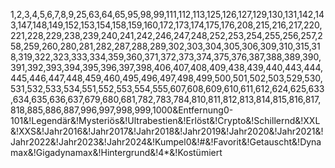 1,2,3,4,5,6,7,8,9,25,63,64,65,95,98,99,111,112,113,125,126,127,129,130,131,142,143,147,148,149,152,153,154,158,159,160,172,173,174,175,176,208,215,216,217,220,221,228,229,238,239,240,241,242,246,247,248,252,253,254,255,256,257,258,259,260,280,281,282,287,288,289,302,303,304,305,306,309,310,315,318,319,322,323,333,334,359,360,371,372,373,374,375,376,387,388,389,390,391,392,393,394,395,396,397,398,406,407,408,409,438,439,440,443,444,445,446,447,448,459,460,495,496,497,498,499,500,501,502,503,529,530,531,532,533,534,551,552,553,554,555,607,608,609,610,611,612,624,625,633,634,635,636,637,679,680,681,782,783,784,810,811,812,813,814,815,816,817,818,885,886,887,996,997,998,999,1000&Entfernung0-101&!Legendär&!Mysteriös&!Ultrabestien&!Erlöst&!Crypto&!Schillernd&!XXL&!XXS&!Jahr2016&!Jahr2017&!Jahr2018&!Jahr2019&!Jahr2020&!Jahr2021&!Jahr2022&!Jahr2023&!Jahr2024&!Kumpel0&!#&!Favorit&!Getauscht&!Dynamax&!Gigadynamax&!Hintergrund&!4*&!Kostümiert
